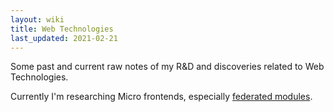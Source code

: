 ```yaml
---
layout: wiki
title: Web Technologies
last_updated: 2021-02-21
---
```

Some past and current raw notes of my R&D and discoveries related to Web Technologies.

Currently I'm researching Micro frontends, especially [federated modules](./microfrontends-with-react/).
